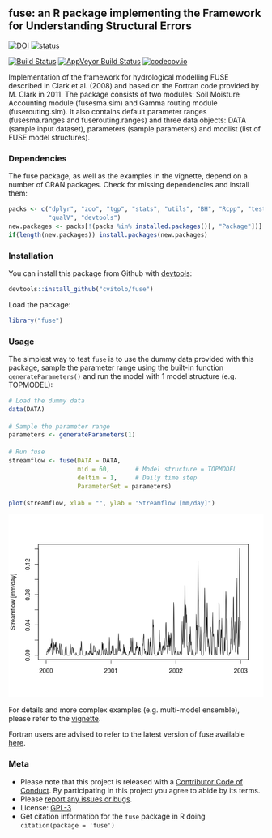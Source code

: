 
<!-- Edit the README.Rmd only!!! The README.md is generated automatically from README.Rmd. -->
fuse: an R package implementing the Framework for Understanding Structural Errors
---------------------------------------------------------------------------------

[![DOI](https://zenodo.org/badge/doi/10.5281/zenodo.14005.svg)](http://dx.doi.org/10.5281/zenodo.14005) [![status](http://joss.theoj.org/papers/392a55daada04a86f95eaa8da134a28d/status.svg)](http://joss.theoj.org/papers/392a55daada04a86f95eaa8da134a28d)

[![Build Status](https://travis-ci.org/cvitolo/fuse.svg)](https://travis-ci.org/cvitolo/fuse.svg?branch=master) [![AppVeyor Build Status](https://ci.appveyor.com/api/projects/status/github/cvitolo/fuse?branch=master&svg=true)](https://ci.appveyor.com/project/cvitolo/fuse) [![codecov.io](https://codecov.io/github/cvitolo/fuse/coverage.svg?branch=master)](https://codecov.io/github/cvitolo/fuse?branch=master)

Implementation of the framework for hydrological modelling FUSE described in Clark et al. (2008) and based on the Fortran code provided by M. Clark in 2011. The package consists of two modules: Soil Moisture Accounting module (fusesma.sim) and Gamma routing module (fuserouting.sim). It also contains default parameter ranges (fusesma.ranges and fuserouting.ranges) and three data objects: DATA (sample input dataset), parameters (sample parameters) and modlist (list of FUSE model structures).

### Dependencies

The fuse package, as well as the examples in the vignette, depend on a number of CRAN packages. Check for missing dependencies and install them:

``` r
packs <- c("dplyr", "zoo", "tgp", "stats", "utils", "BH", "Rcpp", "testthat",
           "qualV", "devtools")
new.packages <- packs[!(packs %in% installed.packages()[, "Package"])]
if(length(new.packages)) install.packages(new.packages)
```

### Installation

You can install this package from Github with [devtools](https://github.com/hadley/devtools):

``` r
devtools::install_github("cvitolo/fuse")
```

Load the package:

``` r
library("fuse")
```

### Usage

The simplest way to test `fuse` is to use the dummy data provided with this package, sample the parameter range using the built-in function `generateParameters()` and run the model with 1 model structure (e.g. TOPMODEL):

``` r
# Load the dummy data
data(DATA)

# Sample the parameter range
parameters <- generateParameters(1)

# Run fuse 
streamflow <- fuse(DATA = DATA, 
                   mid = 60,       # Model structure = TOPMODEL
                   deltim = 1,     # Daily time step
                   ParameterSet = parameters)

plot(streamflow, xlab = "", ylab = "Streamflow [mm/day]")
```

![](README_files/figure-markdown_github/example-1.png)

For details and more complex examples (e.g. multi-model ensemble), please refer to the [vignette](vignettes/fuse_vignette.Rmd).

Fortran users are advised to refer to the latest version of fuse available [here](https://github.com/naddor/fuse).

### Meta

-   Please note that this project is released with a [Contributor Code of Conduct](CONDUCT.md). By participating in this project you agree to abide by its terms.
-   Please [report any issues or bugs](https://github.com/cvitolo/fuse/issues).
-   License: [GPL-3](https://opensource.org/licenses/GPL-3.0)
-   Get citation information for the `fuse` package in R doing `citation(package = 'fuse')`
